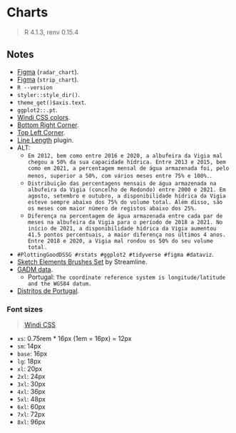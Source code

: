 # Charts

> R 4.1.3, renv 0.15.4

## Notes

- [Figma](https://www.figma.com/file/pn4SRRD9gUnYrNq7S9SbRh/radar_chart?node-id=0%3A1) (`radar_chart`).
- [Figma](https://www.figma.com/file/fashWaspUYpcRgGyy951N2/strip_chart?node-id=0%3A1) (`strip_chart`).
- `R --version`
- `styler::style_dir()`.
- `theme_get()$axis.text`.
- `ggplot2::.pt`.
- [Windi CSS colors](https://windicss.org/utilities/general/colors.html).
- [Bottom Right Corner](https://www.compart.com/en/unicode/U+231F).
- [Top Left Corner](https://www.compart.com/en/unicode/U+231C).
- [Line Length](https://www.figma.com/community/plugin/875546357676392881/Line-Length) plugin.
- ALT:
  - `Em 2012, bem como entre 2016 e 2020, a albufeira da Vigia mal chegou a 50% da sua capacidade hídrica. Entre 2013 e 2015, bem como em 2021, a percentagem mensal de água armazenada foi, pelo menos, superior a 50%, com vários meses entre 75% e 100%.`.
  - `Distribuição das percentagens mensais de água armazenada na albufeira da Vigia (concelho de Redondo) entre 2000 e 2021. Em agosto, setembro e outubro, a disponibilidade hídrica da Vigia esteve sempre abaixo dos 75% do volume total. Além disso, são os meses com maior número de registos abaixo dos 25%.`
  - `Diferença na percentagem de água armazenada entre cada par de meses na albufeira da Vigia para o período de 2018 a 2021. No início de 2021, a disponibilidade hídrica da Vigia aumentou 41.5 pontos percentuais, a maior diferença nos últimos 4 anos. Entre 2018 e 2020, a Vigia mal rondou os 50% do seu volume total.`
- `#PlottingGoodDSSG #rstats #ggplot2 #tidyverse #figma #dataviz`.
- [Sketch Elements Brushes Set](https://www.figma.com/community/file/1088571331676113926) by Streamline.
- [GADM data](https://gadm.org/download_country.html).
  - Portugal: `The coordinate reference system is longitude/latitude and the WGS84 datum.`
- [Distritos de Portugal](https://dados.gov.pt/en/datasets/distritos-de-portugal/).

### Font sizes

> [Windi CSS](https://windicss.org/utilities/general/typography.html#font-size)

- `xs`: 0.75rem \* 16px (1em = 16px) = 12px
- `sm`: 14px
- `base`: 16px
- `lg`: 18px
- `xl`: 20px
- `2xl`: 24px
- `3xl`: 30px
- `4xl`: 36px
- `5xl`: 48px
- `6xl`: 60px
- `7xl`: 72px
- `8xl`: 96px
